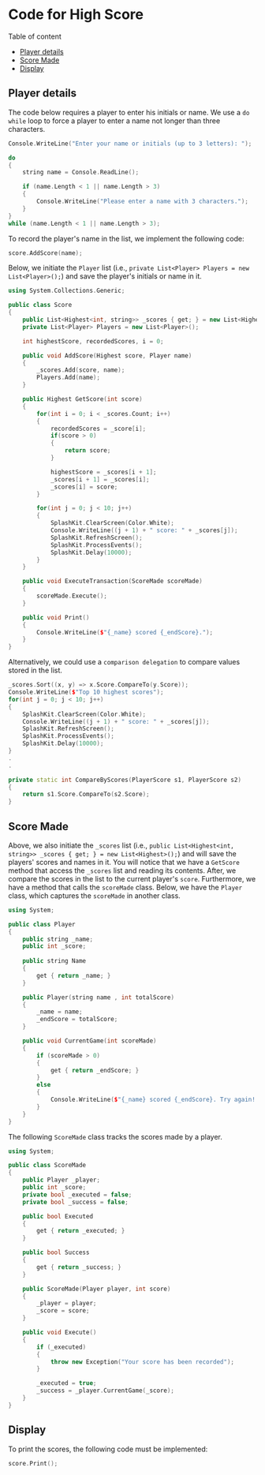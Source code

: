 # Code for High Score

Table of content

- [Player details](#player-details)
- [Score Made](#score-made)
- [Display](#display)

## Player details

The code below requires a player to enter his initials or name. We use a `do while` loop to force a player to enter a name not longer than three characters.

```cpp
Console.WriteLine("Enter your name or initials (up to 3 letters): ");

do
{
    string name = Console.ReadLine();           

    if (name.Length < 1 || name.Length > 3)
    {
        Console.WriteLine("Please enter a name with 3 characters.");
    }
}
while (name.Length < 1 || name.Length > 3);
```

To record the player's name in the list, we implement the following code:

```cpp
score.AddScore(name);
```

Below, we initiate the `Player` list (i.e., `private List<Player> Players = new List<Player>();`) and save the player's initials or name in it.

```cpp
using System.Collections.Generic;

public class Score
{
    public List<Highest<int, string>> _scores { get; } = new List<Highest>();
    private List<Player> Players = new List<Player>();

    int highestScore, recordedScores, i = 0;

    public void AddScore(Highest score, Player name)
    {
        _scores.Add(score, name);
        Players.Add(name);
    }

    public Highest GetScore(int score)
    {
        for(int i = 0; i < _scores.Count; i++)
        {
            recordedScores = _score[i];
            if(score > 0)
            {
                return score;
            }

            highestScore = _scores[i + 1];
            _scores[i + 1] = _scores[i];
            _scores[i] = score;
        }

        for(int j = 0; j < 10; j++)
        {   
            SplashKit.ClearScreen(Color.White);
            Console.WriteLine((j + 1) + " score: " + _scores[j]);
            SplashKit.RefreshScreen();
            SplashKit.ProcessEvents();
            SplashKit.Delay(10000);
        }
    }

    public void ExecuteTransaction(ScoreMade scoreMade)
    {
        scoreMade.Execute();
    }

    public void Print()
    {
        Console.WriteLine($"{_name} scored {_endScore}.");
    }
}
```

Alternatively, we could use a `comparison delegation` to compare values stored in the list.

```cpp
_scores.Sort((x, y) => x.Score.CompareTo(y.Score));
Console.WriteLine($"Top 10 highest scores");
for(int j = 0; j < 10; j++)
{   
    SplashKit.ClearScreen(Color.White);
    Console.WriteLine((j + 1) + " score: " + _scores[j]);
    SplashKit.RefreshScreen();
    SplashKit.ProcessEvents();
    SplashKit.Delay(10000);
}
.
.

private static int CompareByScores(PlayerScore s1, PlayerScore s2)
{
    return s1.Score.CompareTo(s2.Score);
}
```

## Score Made

Above, we also initiate the `_scores` list (i.e., `public List<Highest<int, string>> _scores { get; } = new List<Highest>();`) and will save the players' scores and names in it. You will notice that we have a `GetScore` method that access the `_scores` list and reading its contents. After, we compare the scores in the list to the current player's `score`. Furthermore, we have a method that calls the `scoreMade` class. Below, we have the `Player` class, which captures the `scoreMade` in another class.

```cpp
using System;

public class Player
{          
    public string _name;
    public int _score;
      
    public string Name
    {
        get { return _name; }
    }

    public Player(string name , int totalScore)
    {
        _name = name;
        _endScore = totalScore;
    }

    public void CurrentGame(int scoreMade)
    {
        if (scoreMade > 0)
        {
            get { return _endScore; }            
        }
        else
        {
            Console.WriteLine($"{_name} scored {_endScore}. Try again!!");
        }
    } 
}
```

The following `ScoreMade` class tracks the scores made by a player.

```cpp
using System;

public class ScoreMade
{
    public Player _player;
    public int _score;
    private bool _executed = false;
    private bool _success = false;

    public bool Executed
    {
        get { return _executed; }
    }

    public bool Success
    {
        get { return _success; }
    }

    public ScoreMade(Player player, int score)
    {
        _player = player;
        _score = score;
    }

    public void Execute()
    { 
        if (_executed)
        {
            throw new Exception("Your score has been recorded");
        }

        _executed = true;
        _success = _player.CurrentGame(_score);
    }
}
```

## Display

To print the scores, the following code must be implemented:

```cpp
score.Print();
```
